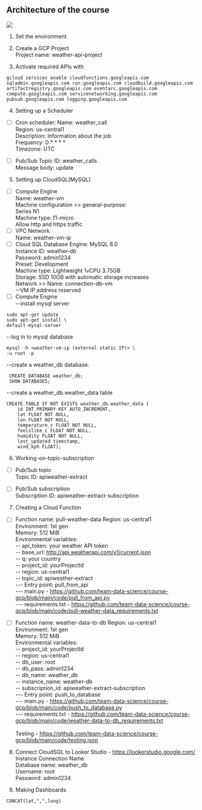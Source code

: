 ## Architecture of the course
<img src="https://github.com/team-data-science/course-gcp/blob/main/images/Architecture.png">


1. Set the environment
   
2. Create a GCP Project
<br/>Project name: weather-api-project

3. Activate required APIs with
```
gcloud services enable cloudfunctions.googleapis.com sqladmin.googleapis.com run.googleapis.com cloudbuild.googleapis.com artifactregistry.googleapis.com eventarc.googleapis.com compute.googleapis.com servicenetworking.googleapis.com pubsub.googleapis.com logging.googleapis.com
```
4. Setting up a Scheduler
- [ ] Cron scheduler:
Name: weather_call<br/> 
Region: us-central1<br/> 
Description: Information about the job<br/> 
Frequency: 0 * * * *<br/> 
Timezone: UTC<br/> 

- [ ] Pub/Sub
Topic ID: weather_calls<br/>
Message body: update<br/>

5. Setting up CloudSQL(MySQL)
- [ ] Compute Engine  
Name: weather-vm<br/>
Machine configuration >> general-purpose:<br/>
Series N1<br/>
Machine type: f1-micro<br/>
Allow http and https traffic<br/>
 - [ ] VPC Network  
Name: weather-vm-ip<br/>
 - [ ] Cloud SQL
Database Engine: MySQL 8.0<br/>
Instance ID: weather-db<br/>
Password: admin1234<br/>
Preset: Development<br/>
Machine type: Lightweight 1vCPU 3.75GB<br/>
Storage: SSD 10GB with automatic storage increases<br/>
Network >> Name: connection-db-vm<br/>
--VM IP address reserved<br/>
- [ ] Compute Engine  
--install mysql server<br/>
```
sudo apt-get update
sudo apt-get install \
default-mysql-server
```
--log in to mysql database<br/>
```
mysql -h <weather-vm-ip (external static IP)> \
-u root -p
```
--create a weather_db database.<br/>
```
 CREATE DATABASE weather_db;
 SHOW DATABASES; 
```
--create a weather_db.weather_data table<br/>
```
CREATE TABLE IF NOT EXISTS weather_db.weather_data (
  	id INT PRIMARY KEY AUTO_INCREMENT,
  	lat FLOAT NOT NULL,
  	lon FLOAT NOT NULL,
  	temperature_c FLOAT NOT NULL,
  	feelslike_c FLOAT NOT NULL,
  	humidity FLOAT NOT NULL,
  	last_updated timestamp,
  	wind_kph FLOAT);
```

6. Working-on-topic-subscription  
- [ ] Pub/Sub topic<br/>
Topic ID: apiweather-extract<br/>

- [ ] Pub/Sub subscription<br/>
Subscription ID: apiweather-extract-subscription<br/>

7. Creating a Cloud Function
- [ ] Function name: pull-weather-data 
Region: us-central1<br/> 
Environment: 1st gen<br/> 
Memory: 512 MiB<br/> 
Environmental variables:<br/> 
   -- api_token: your weather API token<br/> 
   -- base_url: http://api.weatherapi.com/v1/current.json<br/> 
   -- q: your country<br/> 
   -- project_id: yourProjectId<br/> 
   -- region: us-central1<br/> 
   -- topic_id: apiweather-extract<br/> 
         --- Entry point: pull_from_api<br/> 
         --- main.py - https://github.com/team-data-science/course-gcp/blob/main/code/pull_from_api.py<br/> 
         --- requirements.txt - https://github.com/team-data-science/course-gcp/blob/main/code/pull-weather-data_requirements.txt 

- [ ] Function name: weather-data-to-db
Region: us-central1<br/> 
Environment: 1st gen<br/> 
Memory: 512 MiB<br/> 
Environmental variables:<br/> 
   -- project_id: yourProjectId<br/> 
   -- region: us-central1<br/> 
   -- db_user: root<br/> 
   -- db_pass: admin1234<br/> 
   -- db_name: weather_db<br/> 
   -- instance_name: weather-db<br/> 
   -- subscription_id: apiweather-extract-subscription<br/> 
         --- Entry point: push_to_database<br/> 
         --- main.py - https://github.com/team-data-science/course-gcp/blob/main/code/push_to_database.py<br/> 
         --- requirements.txt - https://github.com/team-data-science/course-gcp/blob/main/code/weather-data-to-db_requirements.txt<br/> 
<br/> Testing - https://github.com/team-data-science/course-gcp/blob/main/code/testing.json 

8. Connect CloudSQL to Looker Studio - https://lookerstudio.google.com/<br/>
Instance Connection Name<br/>
Database name: weather_db<br/>
Username: root<br/>
Password: admin1234<br/>

9. Making Dashboards
```
CONCAT(lat,",",long)
```
